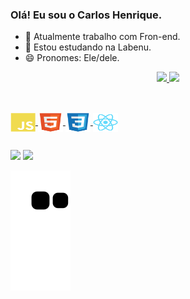 ### Olá! Eu sou o Carlos Henrique.


- 🔭 Atualmente trabalho com Fron-end.
- 🌱 Estou estudando na Labenu.
- 😄 Pronomes: Ele/dele.


<div align="center">
  <a href="https://github.com/casenrique">
  <img height="180em" src="https://github-readme-stats.vercel.app/api?username=casenrique&show_icons=true&theme=onedark&include_all_commits=true&count_private=true"/>
  <img height="180em" src="https://github-readme-stats.vercel.app/api/top-langs/?username=casenrique&layout=compact&langs_count=7&theme=onedark"/>
</div>
  
  ##
  
<div style="display: inline_block"><br>
  <img align="center" alt="Carlos-Js" height="30" width="40" src="https://raw.githubusercontent.com/devicons/devicon/master/icons/javascript/javascript-plain.svg">  
  <img align="center" alt="Carlos-HTML" height="30" width="40" src="https://raw.githubusercontent.com/devicons/devicon/master/icons/html5/html5-original.svg">
  <img align="center" alt="Carlos-CSS" height="30" width="40" src="https://raw.githubusercontent.com/devicons/devicon/master/icons/css3/css3-original.svg">
  <img align="center" alt="Carlos-React" height="30" width="40" src="https://raw.githubusercontent.com/devicons/devicon/master/icons/react/react-original.svg">
</div>
  
  ##
 
<div> 
  <a href = "mailto:carloshenriquesouza.eng@gmail.com"><img src="https://img.shields.io/badge/Gmail-D14836?style=for-the-badge&logo=gmail&logoColor=white" target="_blank"></a>
  <a href="https://www.linkedin.com/in/carlos-henrique-de-souza-1767311a" target="_blank"><img src="https://img.shields.io/badge/LinkedIn-0077B5?style=for-the-badge&logo=linkedin&logoColor=white" target="_blank"></a> 
 
  ![Snake animation](https://github.com/casenrique/casenrique/blob/output/github-contribution-grid-snake.svg)

</div>

